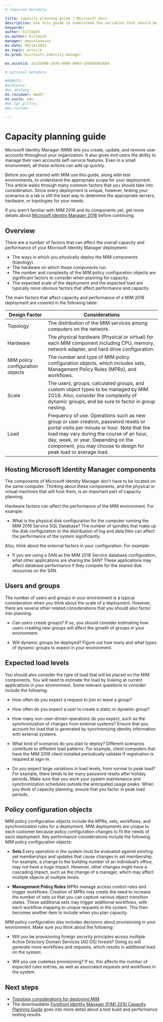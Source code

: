 ```yaml
---
# required metadata

title: Capacity planning guide | Microsoft Docs
description: Use this guide to understand the variables that should be considered before deploying MIM 2016, including load levels and policy decisions.
keywords:
author: billmath
ms.author: billmath
manager: amycolannino
ms.date: 09/14/2023
ms.topic: article
ms.prod: microsoft-identity-manager

ms.assetid: 3ac5b990-1678-4996-996d-cbd84b8426b4

# optional metadata

#ROBOTS:
#audience:
#ms.devlang:
ms.reviewer: mwahl
ms.suite: ems
#ms.tgt_pltfrm:
#ms.custom:

---
```

# Capacity planning guide

Microsoft Identity Manager (MIM) lets you create, update, and remove user accounts throughout your organization. It also gives end users the ability to manage their own accounts self-service features. Even in a small environment, all these actions can add up quickly.

Before you get started with MIM use this guide, along with test environments, to understand the appropriate scope for your deployment. This article walks through many common factors that you should take into consideration. Since every deployment is unique, however, testing your scenarios in a lab is still the best way to determine the appropriate servers, hardware, or topologies for your needs.

If you aren't familiar with MIM 2016 and its components yet, get more details about [Microsoft Identity Manager 2016](microsoft-identity-manager-2016.md) before continuing.

## Overview

There are a number of factors that can affect the overall capacity and performance of your Microsoft Identity Manager deployment:

- The ways in which you physically deploy the MIM components (topology).
- The hardware on which those components run.
- The number and complexity of the MIM policy configuration objects are significant factors to consider when planning for capacity.
- The expected scale of the deployment and the expected load are typically more obvious factors that affect performance and capacity.

The main factors that affect capacity and performance of a MIM 2016 deployment are covered in the following table:

| Design Factor | Considerations |
| ------------- | -------------- |
| Topology | The distribution of the MIM services among computers on the network. |
| Hardware | The physical hardware (Physical or virtual) for each MIM component including CPU, memory, network adapter, and hard drive configuration. |
| MIM policy configuration objects | The number and type of MIM policy configuration objects, which includes sets, Management Policy Rules (MPRs), and workflows. |
| Scale | The users, groups, calculated groups, and custom object types to be managed by MIM 2016. Also, consider the complexity of dynamic groups, and be sure to factor in group nesting. |
| Load | Frequency of use. Operations such as new group or user creation, password resets or portal visits per minute or hour. Note that the load may vary during the course of an hour, day, week, or year. Depending on the component, you may choose to design for peak load or average load. |

## Hosting Microsoft Identity Manager components

The components of Microsoft Identity Manager don't have to be located on the same computer. Thinking about these components, and the physical or virtual machines that will host them, is an important part of capacity planning.

Hardware factors can affect the performance of the MIM environment. For example:

- What is the physical disk configuration for the computer running the MIM 2016 Service SQL Database? The number of spindles that make up the disk configuration or the distribution of log and data files can affect the performance of the system significantly.

Also, think about the external factors in your configuration. For example:

- If you are using a SAN as the MIM 2016 Service database configuration, what other applications are sharing the SAN? These applications may affect database performance if they compete for the shared disk resources on the SAN.

## Users and groups

The number of users and groups in your environment is a typical consideration when you think about the scale of a deployment. However, there are several other related considerations that you should also factor into planning.

- Can users create groups? If so, you should consider estimating how users creating new groups will affect the growth of groups in your environment.

- Will dynamic groups be deployed? Figure out how many and what types of dynamic groups to expect in your environment.

## Expected load levels

You should also consider the type of load that will be placed on the MIM components. You will need to estimate the load by looking at current applications in your environment. Some relevant questions to consider include the following:

- How often do you expect a request to join or leave a group?

- How often do you expect a user to create a static or dynamic group?

- How many non-user-driven operations do you expect, such as the synchronization of changes from external systems? Ensure that you account for load that is generated by synchronizing identity information with external systems.

- What kind of scenarios do you plan to deploy? Different scenarios contribute to different load patterns. For example, client computers that have the MIM 2016 client installed periodically validate if registration is required at sign-in.

- Do you expect large variations in load levels, from normal to peak load? For example, there tends to be many password resets after holiday periods. Make sure that you work your system maintenance and synchronization schedules outside the anticipated usage peaks. When you think of capacity planning, ensure that you factor in peak load periods.

## Policy configuration objects

MIM policy configuration objects include the MPRs, sets, workflows, and synchronization rules for a deployment. MIM deployments are unique to each customer because policy configuration changes to fit the needs of each deployment. Key performance considerations include the following MIM policy configuration objects:

- **Sets** Every operation in the system must be evaluated against existing set memberships and updates that cause changes in set membership. For example, a change to the building number of an individual’s office, may not have a huge impact. However, other changes might have a cascading impact, such as the change of a manager, which may affect multiple objects at multiple levels.

- **Management Policy Rules** MPRs manage access control rules and trigger workflows. Creation of MPRs may create the need to increase the number of sets so that you can capture various object transition states. These additional sets may trigger additional workflows, with each workflow mapping to unique requests in the system. This then becomes another item to include when you plan capacity.

MIM policy configuration also includes decisions about provisioning in your environment. Make sure you think about the following:

- Will you be provisioning foreign security principles across multiple Active Directory Domain Services (AD DS) forests? Doing so will generate more workflows and requests, which results in additional load on the system.

- Will you use codeless provisioning? If so, this affects the number of expected rules entries, as well as associated requests and workflows in the system.

## Next steps

- [Topology considerations for deploying MIM](topology-considerations.md)
- The downloadable [Forefront Identity Manager (FIM) 2010 Capacity Planning Guide](https://www.microsoft.com/en-us/download/details.aspx?id=7437) goes into more detail about a test build and performance testing results.

